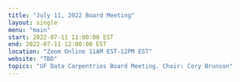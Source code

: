 ```yaml
---
title: "July 11, 2022 Board Meeting"
layout: single
menu: "main"
start: 2022-07-11 11:00:00 EST
end: 2022-07-11 12:00:00 EST
location: "Zoom Online 11AM EST-12PM EST"
website: "TBD"
topics: "UF Data Carpentries Board Meeting. Chair: Cory Brunson"
---
```

